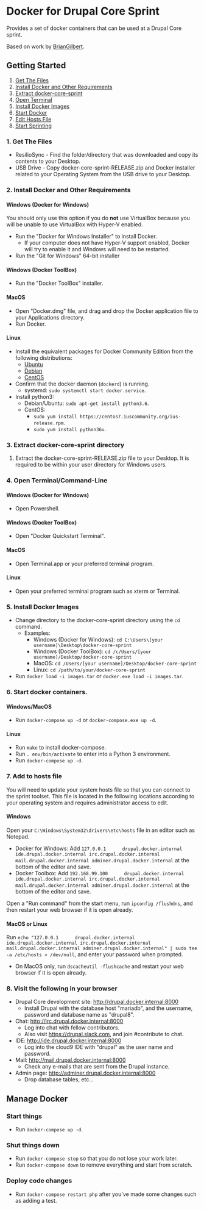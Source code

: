 # Docker for Drupal Core Sprint

Provides a set of docker containers that can be used at a Drupal Core sprint.

Based on work by [BrianGilbert](https://github.com/BrianGilbert/docksal-core-sprint).

## Getting Started

1. [Get The Files](#get-the-files)
2. [Install Docker and Other Requirements](#install)
3. [Extract docker-core-sprint](#extract-files)
4. [Open Terminal](#open-terminal)
5. [Install Docker Images](#install-images)
6. [Start Docker](#start)
7. [Edit Hosts File](#edit-hosts-file)
8. [Start Sprinting](#start-contributing)

<a name="get-the-files"></a>
### 1. Get The Files

* ResilioSync - Find the folder/directory that was downloaded and copy its contents to your Desktop.
* USB Drive - Copy docker-core-sprint-RELEASE.zip and Docker installer related to your Operating System from the USB drive to your Desktop.

<a name="install"></a>
### 2. Install Docker and Other Requirements

#### Windows (Docker for Windows)

You should only use this option if you do **not** use VirtualBox because you will be unable to use VirtualBox with Hyper-V enabled.

* Run the "Docker for Windows Installer" to install Docker.
   * If your computer does not have Hyper-V support enabled, Docker will try to enable it and Windows will need to be restarted.
* Run the "Git for Windows" 64-bit installer

#### Windows (Docker ToolBox)

* Run the "Docker ToolBox" installer.

#### MacOS

* Open "Docker.dmg" file, and drag and drop the Docker application file to your Applications directory.
* Run Docker.

#### Linux

* Install the equivalent packages for Docker Community Edition from the following distributions:
   * [Ubuntu](https://docs.docker.com/install/linux/docker-ce/ubuntu/)
   * [Debian](https://docs.docker.com/install/linux/docker-ce/debian/)
   * [CentOS](https://docs.docker.com/install/linux/docker-ce/centos/)
* Confirm that the docker daemon (`dockerd`) is running.
   * systemd: `sudo systemctl start docker.service`.
* Install python3:
   * Debian/Ubuntu: `sudo apt-get install python3.6`.
   * CentOS:
      * `sudo yum install https://centos7.iuscommunity.org/ius-release.rpm`.
      * `sudo yum install python36u`.

<a name="extract-files"></a>
### 3. Extract docker-core-sprint directory

   1. Extract the docker-core-sprint-RELEASE.zip file to your Desktop. It is required to be within your user directory for Windows users.

<a name="open-terminal"></a>
### 4. Open Terminal/Command-Line

#### Windows (Docker for Windows)

   * Open Powershell.

#### Windows (Docker ToolBox)

   * Open "Docker Quickstart Terminal".

#### MacOS

   * Open Terminal.app or your preferred terminal program.

#### Linux

   * Open your preferred terminal program such as xterm or Terminal.

<a name="install-images"></a>
### 5. Install Docker Images

   * Change directory to the docker-core-sprint directory using the `cd` command.
      * Examples:
         * Windows (Docker for Windows): `cd C:\Users\[your username]\Desktop\docker-core-sprint`
         * Windows (Docker ToolBox): `cd /c/Users/[your username]/Desktop/docker-core-sprint`
         * MacOS: `cd /Users/[your username]/Desktop/docker-core-sprint`
         * Linux: `cd /path/to/your/docker-core-sprint`
   * Run `docker load -i images.tar` or `docker.exe load -i images.tar`.

<a name="start"></a>
### 6. Start docker containers.

#### Windows/MacOS

   * Run `docker-compose up -d` or `docker-compose.exe up -d`.

#### Linux

   * Run `make` to install docker-compose.
   * Run `. env/bin/activate` to enter into a Python 3 environment.
   * Run `docker-compose up -d`.

<a name="edit-hosts-file"></a>
### 7. Add to hosts file

You will need to update your system hosts file so that you can connect to the sprint toolset. This file is located in the following locations according to your operating system and requires administrator access to edit.

#### Windows

Open your `C:\Windows\System32\drivers\etc\hosts` file in an editor such as Notepad.

* Docker for Windows: Add `127.0.0.1      drupal.docker.internal ide.drupal.docker.internal irc.drupal.docker.internal mail.drupal.docker.internal adminer.drupal.docker.internal` at the bottom of the editor and save.
* Docker Toolbox: Add `192.168.99.100      drupal.docker.internal ide.drupal.docker.internal irc.drupal.docker.internal mail.drupal.docker.internal adminer.drupal.docker.internal` at the bottom of the editor and save.

Open a "Run command" from the start menu, run `ipconfig /flushdns`, and then restart your web browser if it is open already.

#### MacOS or Linux

Run `echo "127.0.0.1      drupal.docker.internal ide.drupal.docker.internal irc.drupal.docker.internal mail.drupal.docker.internal adminer.drupal.docker.internal" | sudo tee -a /etc/hosts > /dev/null`, and enter your password when prompted.

* On MacOS only, run `dscacheutil -flushcache` and restart your web browser if it is open already.


<a name="start-contributing"></a>
### 8. Visit the following in your browser

* Drupal Core development site: http://drupal.docker.internal:8000
   * Install Drupal with the database host "mariadb", and the username, password and database name as "drupal8".
* Chat: http://irc.drupal.docker.internal:8000
   * Log into chat with fellow contributors.
   * Also visit https://drupal.slack.com, and join #contribute to chat.
* IDE: http://ide.drupal.docker.internal:8000
   * Log into the cloud9 IDE with "drupal" as the user name and password.
* Mail: http://mail.drupal.docker.internal:8000
   * Check any e-mails that are sent from the Drupal instance.
* Admin page: http://adminer.drupal.docker.internal:8000
   * Drop database tables, etc...

## Manage Docker

### Start things

* Run `docker-compose up -d`.

### Shut things down

* Run `docker-compose stop` so that you do not lose your work later.
* Run `docker-compose down` to remove everything and start from scratch.

### Deploy code changes

* Run `docker-compose restart php` after you've made some changes such as adding a test.
